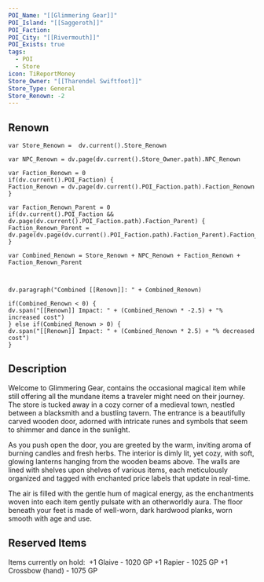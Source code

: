 ```yaml
---
POI_Name: "[[Glimmering Gear]]"
POI_Island: "[[Saggeroth]]"
POI_Faction: 
POI_City: "[[Rivermouth]]"
POI_Exists: true
tags:
  - POI
  - Store
icon: TiReportMoney
Store_Owner: "[[Tharendel Swiftfoot]]"
Store_Type: General
Store_Renown: -2
---
```

## Renown
```dataviewjs
var Store_Renown =  dv.current().Store_Renown

var NPC_Renown = dv.page(dv.current().Store_Owner.path).NPC_Renown

var Faction_Renown = 0
if(dv.current().POI_Faction) {
Faction_Renown = dv.page(dv.current().POI_Faction.path).Faction_Renown
}

var Faction_Renown_Parent = 0
if(dv.current().POI_Faction && dv.page(dv.current().POI_Faction.path).Faction_Parent) {
Faction_Renown_Parent = dv.page(dv.page(dv.current().POI_Faction.path).Faction_Parent).Faction_Renown
}

var Combined_Renown = Store_Renown + NPC_Renown + Faction_Renown + Faction_Renown_Parent



dv.paragraph("Combined [[Renown]]: " + Combined_Renown)

if(Combined_Renown < 0) {
dv.span("[[Renown]] Impact: " + (Combined_Renown * -2.5) + "% increased cost")
} else if(Combined_Renown > 0) {
dv.span("[[Renown]] Impact: " + (Combined_Renown * 2.5) + "% decreased cost")
}

```

## Description
Welcome to Glimmering Gear, contains the occasional magical item while still offering all the mundane items a traveler might need on their journey. The store is tucked away in a cozy corner of a medieval town, nestled between a blacksmith and a bustling tavern. The entrance is a beautifully carved wooden door, adorned with intricate runes and symbols that seem to shimmer and dance in the sunlight.

As you push open the door, you are greeted by the warm, inviting aroma of burning candles and fresh herbs. The interior is dimly lit, yet cozy, with soft, glowing lanterns hanging from the wooden beams above. The walls are lined with shelves upon shelves of various items, each meticulously organized and tagged with enchanted price labels that update in real-time.

The air is filled with the gentle hum of magical energy, as the enchantments woven into each item gently pulsate with an otherworldly aura. The floor beneath your feet is made of well-worn, dark hardwood planks, worn smooth with age and use. 


## Reserved Items
Items currently on hold: 
+1 Glaive - 1020 GP
+1 Rapier - 1025 GP
+1 Crossbow (hand) - 1075 GP



